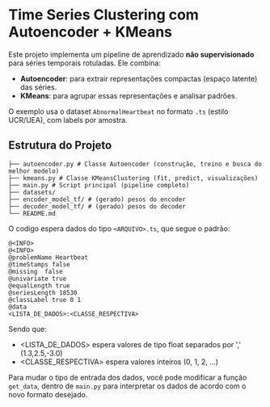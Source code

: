 # Time Series Clustering com Autoencoder + KMeans

Este projeto implementa um pipeline de aprendizado **não supervisionado** para séries temporais rotuladas. Ele combina:

- **Autoencoder**: para extrair representações compactas (espaço latente) das séries.
- **KMeans**: para agrupar essas representações e analisar padrões.

O exemplo usa o dataset `AbnormalHeartbeat` no formato `.ts` (estilo UCR/UEA), com labels por amostra.


## Estrutura do Projeto

```
├── autoencoder.py # Classe Autoencoder (construção, treino e busca do melhor modelo)
├── kmeans.py # Classe KMeansClustering (fit, predict, visualizações)
├── main.py # Script principal (pipeline completo)
├── datasets/
├── encoder_model_tf/ # (gerado) pesos do encoder
├── decoder_model_tf/ # (gerado) pesos do decoder
└── README.md
```

O codigo espera dados do tipo `<ARQUIVO>.ts`, que segue o padrão:
```
@<INFO>
@<INFO>
@problemName Heartbeat
@timeStamps false
@missing  false
@univariate true
@equalLength true
@seriesLength 18530
@classLabel true 0 1
@data
<LISTA_DE_DADOS>:<CLASSE_RESPECTIVA>
```
Sendo  que:
- <LISTA_DE_DADOS> espera valores de tipo float separados por ',' (1.3,2.5,-3.0)
- <CLASSE_RESPECTIVA> espera valores inteiros (0, 1, 2, ...)


Para mudar o tipo de entrada dos dados, você pode modificar a função `get_data`, dentro de `main.py` para interpretar os dados de acordo com o novo formato desejado.